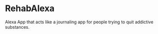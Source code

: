 # RehabAlexa
Alexa App that acts like a journaling app for people trying to quit addictive substances.
